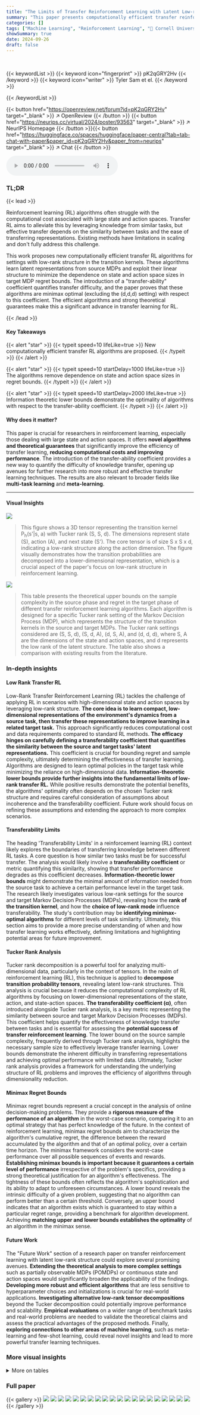 ```yaml
---
title: "The Limits of Transfer Reinforcement Learning with Latent Low-rank Structure"
summary: "This paper presents computationally efficient transfer reinforcement learning algorithms that remove the dependence on state/action space sizes while achieving minimax optimality."
categories: []
tags: ["Machine Learning", "Reinforcement Learning", "🏢 Cornell University",]
showSummary: true
date: 2024-09-26
draft: false
---
```


<br>

{{< keywordList >}}
{{< keyword icon="fingerprint" >}} pK2qGRY2Hv {{< /keyword >}}
{{< keyword icon="writer" >}} Tyler Sam et el. {{< /keyword >}}
 
{{< /keywordList >}}

{{< button href="https://openreview.net/forum?id=pK2qGRY2Hv" target="_blank" >}}
↗ OpenReview
{{< /button >}}
{{< button href="https://neurips.cc/virtual/2024/poster/93563" target="_blank" >}}
↗ NeurIPS Homepage
{{< /button >}}{{< button href="https://huggingface.co/spaces/huggingface/paper-central?tab=tab-chat-with-paper&paper_id=pK2qGRY2Hv&paper_from=neurips" target="_blank" >}}
↗ Chat
{{< /button >}}



<audio controls>
    <source src="https://ai-paper-reviewer.com/pK2qGRY2Hv/podcast.wav" type="audio/wav">
    Your browser does not support the audio element.
</audio>


### TL;DR


{{< lead >}}

Reinforcement learning (RL) algorithms often struggle with the computational cost associated with large state and action spaces. Transfer RL aims to alleviate this by leveraging knowledge from similar tasks, but effective transfer depends on the similarity between tasks and the ease of transferring representations.  Existing methods have limitations in scaling and don't fully address this challenge.

This work proposes new computationally efficient transfer RL algorithms for settings with low-rank structure in the transition kernels.  These algorithms learn latent representations from source MDPs and exploit their linear structure to minimize the dependence on state and action space sizes in target MDP regret bounds.  The introduction of a "transfer-ability" coefficient quantifies transfer difficulty, and the paper proves that these algorithms are minimax optimal (excluding the (d,d,d) setting) with respect to this coefficient. The efficient algorithms and strong theoretical guarantees make this a significant advance in transfer learning for RL.

{{< /lead >}}


#### Key Takeaways

{{< alert "star" >}}
{{< typeit speed=10 lifeLike=true >}} New computationally efficient transfer RL algorithms are proposed. {{< /typeit >}}
{{< /alert >}}

{{< alert "star" >}}
{{< typeit speed=10 startDelay=1000 lifeLike=true >}} The algorithms remove dependence on state and action space sizes in regret bounds. {{< /typeit >}}
{{< /alert >}}

{{< alert "star" >}}
{{< typeit speed=10 startDelay=2000 lifeLike=true >}} Information theoretic lower bounds demonstrate the optimality of algorithms with respect to the transfer-ability coefficient. {{< /typeit >}}
{{< /alert >}}

#### Why does it matter?
This paper is crucial for researchers in reinforcement learning, especially those dealing with large state and action spaces.  It offers **novel algorithms and theoretical guarantees** that significantly improve the efficiency of transfer learning, **reducing computational costs and improving performance**.  The introduction of the transfer-ability coefficient provides a new way to quantify the difficulty of knowledge transfer, opening up avenues for further research into more robust and effective transfer learning techniques. The results are also relevant to broader fields like **multi-task learning** and **meta-learning**.

------
#### Visual Insights



![](https://ai-paper-reviewer.com/pK2qGRY2Hv/figures_4_1.jpg)

> This figure shows a 3D tensor representing the transition kernel P<sub>h</sub>(s'|s, a) with Tucker rank (S, S, d).  The dimensions represent state (S), action (A), and next state (S'). The core tensor is of size S x S x d, indicating a low-rank structure along the action dimension.  The figure visually demonstrates how the transition probabilities are decomposed into a lower-dimensional representation, which is a crucial aspect of the paper's focus on low-rank structure in reinforcement learning.





![](https://ai-paper-reviewer.com/pK2qGRY2Hv/tables_1_1.jpg)

> This table presents the theoretical upper bounds on the sample complexity in the source phase and regret in the target phase of different transfer reinforcement learning algorithms. Each algorithm is designed for a specific Tucker rank setting of the Markov Decision Process (MDP), which represents the structure of the transition kernels in the source and target MDPs. The Tucker rank settings considered are (S, S, d), (S, d, A), (d, S, A), and (d, d, d), where S, A are the dimensions of the state and action spaces, and d represents the low rank of the latent structure. The table also shows a comparison with existing results from the literature.





### In-depth insights


#### Low Rank Transfer RL
Low-Rank Transfer Reinforcement Learning (RL) tackles the challenge of applying RL in scenarios with high-dimensional state and action spaces by leveraging low-rank structure.  **The core idea is to learn compact, low-dimensional representations of the environment's dynamics from a source task, then transfer these representations to improve learning in a related target task.** This approach significantly reduces computational cost and data requirements compared to standard RL methods.  **The efficacy hinges on carefully defining a transferability coefficient that quantifies the similarity between the source and target tasks' latent representations.**  This coefficient is crucial for bounding regret and sample complexity, ultimately determining the effectiveness of transfer learning.  Algorithms are designed to learn optimal policies in the target task while minimizing the reliance on high-dimensional data.  **Information-theoretic lower bounds provide further insights into the fundamental limits of low-rank transfer RL.**  While positive results demonstrate the potential benefits, the algorithms' optimality often depends on the chosen Tucker rank structure and requires careful consideration of assumptions about incoherence and the transferability coefficient.  Future work should focus on refining these assumptions and extending the approach to more complex scenarios. 

#### Transferability Limits
The heading 'Transferability Limits' in a reinforcement learning (RL) context likely explores the boundaries of transferring knowledge between different RL tasks.  A core question is how similar two tasks must be for successful transfer.  The analysis would likely involve a **transferability coefficient** or metric quantifying this similarity, showing that transfer performance degrades as this coefficient decreases.  **Information-theoretic lower bounds** might demonstrate the minimal amount of information needed from the source task to achieve a certain performance level in the target task. The research likely investigates various low-rank settings for the source and target Markov Decision Processes (MDPs), revealing how the **rank of the transition kernel**, and how the **choice of low-rank mode** influence transferability. The study's contribution may be **identifying minimax-optimal algorithms** for different levels of task similarity.  Ultimately, this section aims to provide a more precise understanding of when and how transfer learning works effectively, defining limitations and highlighting potential areas for future improvement.

#### Tucker Rank Analysis
Tucker rank decomposition is a powerful tool for analyzing multi-dimensional data, particularly in the context of tensors.  In the realm of reinforcement learning (RL), this technique is applied to **decompose transition probability tensors**, revealing latent low-rank structures.  This analysis is crucial because it reduces the computational complexity of RL algorithms by focusing on lower-dimensional representations of the state, action, and state-action spaces.  **The transferability coefficient (α)**, often introduced alongside Tucker rank analysis, is a key metric representing the similarity between source and target Markov Decision Processes (MDPs). This coefficient helps quantify the effectiveness of knowledge transfer between tasks and is essential for assessing the **potential success of transfer reinforcement learning**. The lower bound on the source sample complexity, frequently derived through Tucker rank analysis, highlights the necessary sample size to effectively leverage transfer learning. Lower bounds demonstrate the inherent difficulty in transferring representations and achieving optimal performance with limited data. Ultimately, Tucker rank analysis provides a framework for understanding the underlying structure of RL problems and improves the efficiency of algorithms through dimensionality reduction.

#### Minimax Regret Bounds
Minimax regret bounds represent a crucial concept in the analysis of online decision-making problems.  They provide a **rigorous measure of the performance of an algorithm** in the worst-case scenario, comparing it to an optimal strategy that has perfect knowledge of the future.  In the context of reinforcement learning, minimax regret bounds aim to characterize the algorithm's cumulative regret, the difference between the reward accumulated by the algorithm and that of an optimal policy, over a certain time horizon.  The minimax framework considers the worst-case performance over all possible sequences of events and rewards.  **Establishing minimax bounds is important because it guarantees a certain level of performance** irrespective of the problem's specifics, providing a strong theoretical justification for an algorithm's effectiveness.  The tightness of these bounds often reflects the algorithm's sophistication and its ability to adapt to unforeseen circumstances.  A lower bound reveals the intrinsic difficulty of a given problem, suggesting that no algorithm can perform better than a certain threshold.  Conversely, an upper bound indicates that an algorithm exists which is guaranteed to stay within a particular regret range, providing a benchmark for algorithm development. Achieving **matching upper and lower bounds establishes the optimality** of an algorithm in the minimax sense.

#### Future Work
The "Future Work" section of a research paper on transfer reinforcement learning with latent low-rank structure could explore several promising avenues.  **Extending the theoretical analysis to more complex settings** such as partially observable MDPs (POMDPs) or continuous state and action spaces would significantly broaden the applicability of the findings.  **Developing more robust and efficient algorithms** that are less sensitive to hyperparameter choices and initializations is crucial for real-world applications.  **Investigating alternative low-rank tensor decompositions** beyond the Tucker decomposition could potentially improve performance and scalability.  **Empirical evaluations** on a wider range of benchmark tasks and real-world problems are needed to validate the theoretical claims and assess the practical advantages of the proposed methods.  Finally, **exploring connections to other areas of machine learning**, such as meta-learning and few-shot learning, could reveal novel insights and lead to more powerful transfer learning techniques.


### More visual insights




<details>
<summary>More on tables
</summary>


![](https://ai-paper-reviewer.com/pK2qGRY2Hv/tables_6_1.jpg)
> This table presents the theoretical upper bounds on the source sample complexity and target regret for transfer reinforcement learning algorithms under four different Tucker rank settings: (S, S, d), (S, d, A), (d, S, A), and (d, d, d).  Each row represents a Tucker rank setting and provides the complexity and regret bounds achieved by the proposed algorithm in the paper, along with comparisons to existing results from the literature.  The transfer-ability coefficient 'a' is a key factor influencing these bounds, reflecting the difficulty of transferring knowledge between source and target MDPs.  The table highlights the algorithm's ability to achieve regret bounds that are independent of the state space (S) and/or action space (A) size in several settings, showcasing the effectiveness of leveraging low-rank structure for efficient transfer learning.

![](https://ai-paper-reviewer.com/pK2qGRY2Hv/tables_13_1.jpg)
> This table summarizes the theoretical guarantees of the proposed transfer reinforcement learning algorithms across different Tucker rank settings ((S, S, d), (S, d, A), (d, S, A), and (d, d, d)).  It compares the source sample complexity (the number of samples needed from source MDPs) and the target regret bound (the difference between the reward collected by the learner and the reward of an optimal policy in the target MDP) achieved by the proposed algorithms with existing results from the literature.  The table highlights how the algorithms' performance scales with various parameters such as the Tucker rank (d), the horizon (H), the number of episodes (T), the transfer-ability coefficient (a) which represents the difficulty of transferring the latent representation, and other common matrix estimation terms.  Note that Table 3 in the paper provides additional results for the case where latent representations are known.

![](https://ai-paper-reviewer.com/pK2qGRY2Hv/tables_14_1.jpg)
> This table summarizes the theoretical upper bounds on the regret achieved by the proposed algorithms in the paper, compared to existing algorithms from the literature.  The table shows regret bounds for four different Tucker rank settings of the transition kernel: (S, S, d), (S, d, A), (d, S, A), and (d, d, d). Each setting represents a different low-rank structure assumption on the relationship between the state, action, and next state in the Markov Decision Process (MDP). The regret bound indicates the difference in cumulative reward between the optimal policy and the policy learned by the algorithm.  The table also highlights the source sample complexity, representing the amount of data needed from source MDPs for effective transfer learning. Note that Table 3 in the paper provides additional regret bounds under the assumption that the latent representation of the MDP is already known.

</details>




### Full paper

{{< gallery >}}
<img src="https://ai-paper-reviewer.com/pK2qGRY2Hv/1.png" class="grid-w50 md:grid-w33 xl:grid-w25" />
<img src="https://ai-paper-reviewer.com/pK2qGRY2Hv/2.png" class="grid-w50 md:grid-w33 xl:grid-w25" />
<img src="https://ai-paper-reviewer.com/pK2qGRY2Hv/3.png" class="grid-w50 md:grid-w33 xl:grid-w25" />
<img src="https://ai-paper-reviewer.com/pK2qGRY2Hv/4.png" class="grid-w50 md:grid-w33 xl:grid-w25" />
<img src="https://ai-paper-reviewer.com/pK2qGRY2Hv/5.png" class="grid-w50 md:grid-w33 xl:grid-w25" />
<img src="https://ai-paper-reviewer.com/pK2qGRY2Hv/6.png" class="grid-w50 md:grid-w33 xl:grid-w25" />
<img src="https://ai-paper-reviewer.com/pK2qGRY2Hv/7.png" class="grid-w50 md:grid-w33 xl:grid-w25" />
<img src="https://ai-paper-reviewer.com/pK2qGRY2Hv/8.png" class="grid-w50 md:grid-w33 xl:grid-w25" />
<img src="https://ai-paper-reviewer.com/pK2qGRY2Hv/9.png" class="grid-w50 md:grid-w33 xl:grid-w25" />
<img src="https://ai-paper-reviewer.com/pK2qGRY2Hv/10.png" class="grid-w50 md:grid-w33 xl:grid-w25" />
<img src="https://ai-paper-reviewer.com/pK2qGRY2Hv/11.png" class="grid-w50 md:grid-w33 xl:grid-w25" />
<img src="https://ai-paper-reviewer.com/pK2qGRY2Hv/12.png" class="grid-w50 md:grid-w33 xl:grid-w25" />
<img src="https://ai-paper-reviewer.com/pK2qGRY2Hv/13.png" class="grid-w50 md:grid-w33 xl:grid-w25" />
<img src="https://ai-paper-reviewer.com/pK2qGRY2Hv/14.png" class="grid-w50 md:grid-w33 xl:grid-w25" />
<img src="https://ai-paper-reviewer.com/pK2qGRY2Hv/15.png" class="grid-w50 md:grid-w33 xl:grid-w25" />
<img src="https://ai-paper-reviewer.com/pK2qGRY2Hv/16.png" class="grid-w50 md:grid-w33 xl:grid-w25" />
<img src="https://ai-paper-reviewer.com/pK2qGRY2Hv/17.png" class="grid-w50 md:grid-w33 xl:grid-w25" />
<img src="https://ai-paper-reviewer.com/pK2qGRY2Hv/18.png" class="grid-w50 md:grid-w33 xl:grid-w25" />
<img src="https://ai-paper-reviewer.com/pK2qGRY2Hv/19.png" class="grid-w50 md:grid-w33 xl:grid-w25" />
<img src="https://ai-paper-reviewer.com/pK2qGRY2Hv/20.png" class="grid-w50 md:grid-w33 xl:grid-w25" />
{{< /gallery >}}